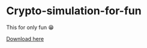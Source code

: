 # Crypto-simulation-for-fun
This for only fun 😁

[Download here](https://github.com/numbeast60/Crypto-simulation-for-fun/releases)
